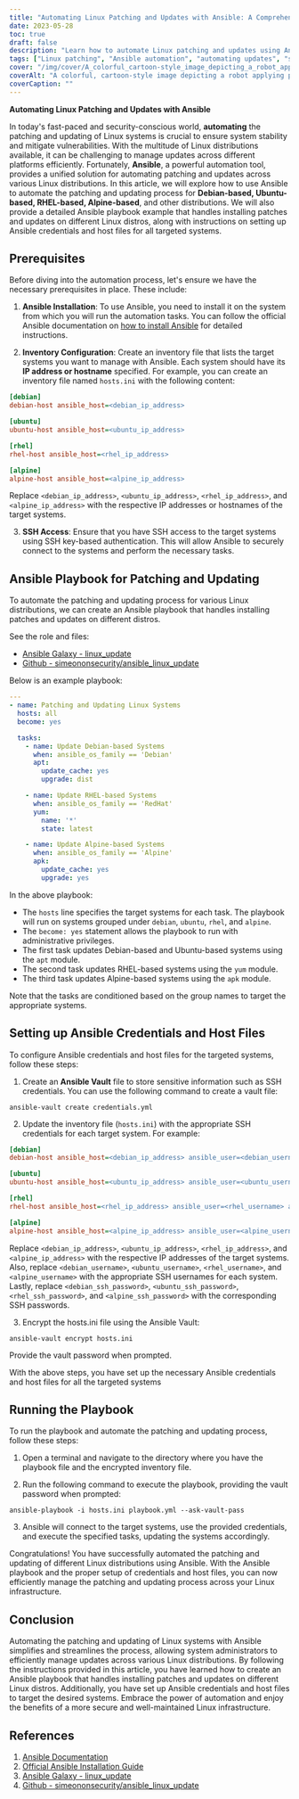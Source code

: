 ```yaml
---
title: "Automating Linux Patching and Updates with Ansible: A Comprehensive Guide"
date: 2023-05-28
toc: true
draft: false
description: "Learn how to automate Linux patching and updates using Ansible, covering various distributions and setup instructions."
tags: ["Linux patching", "Ansible automation", "automating updates", "system maintenance", "IT automation", "patch management", "Linux security", "Debian", "Ubuntu", "RHEL", "Alpine", "system stability", "vulnerability mitigation", "IT infrastructure", "automation tool", "Ansible playbook", "host configuration", "software updates", "security compliance", "IT operations", "Linux updates", "Ubuntu", "Debian", "CentOS", "RHEL", "offline updates", "local repository", "cache", "server setup", "client setup", "apt-mirror", "debmirror", "createrepo", "apt-cacher-ng", "yum-cron", "Linux system updates", "offline package updates", "offline software updates", "local package repository", "local package cache", "offline Linux updates", "handling offline updates", "offline update methods", "offline system maintenance", "Linux server updates", "Linux client updates", "offline software management", "offline package management", "update strategies", "Linux security updates"]
cover: "/img/cover/A_colorful_cartoon-style_image_depicting_a_robot_applying_patches.png"
coverAlt: "A colorful, cartoon-style image depicting a robot applying patches to a cluster of Linux servers."
coverCaption: ""
---
```


**Automating Linux Patching and Updates with Ansible**

In today's fast-paced and security-conscious world, **automating** the patching and updating of Linux systems is crucial to ensure system stability and mitigate vulnerabilities. With the multitude of Linux distributions available, it can be challenging to manage updates across different platforms efficiently. Fortunately, **Ansible**, a powerful automation tool, provides a unified solution for automating patching and updates across various Linux distributions. In this article, we will explore how to use Ansible to automate the patching and updating process for **Debian-based, Ubuntu-based, RHEL-based, Alpine-based**, and other distributions. We will also provide a detailed Ansible playbook example that handles installing patches and updates on different Linux distros, along with instructions on setting up Ansible credentials and host files for all targeted systems.

## Prerequisites

Before diving into the automation process, let's ensure we have the necessary prerequisites in place. These include:

1. **Ansible Installation**: To use Ansible, you need to install it on the system from which you will run the automation tasks. You can follow the official Ansible documentation on [how to install Ansible](https://docs.ansible.com/ansible/latest/installation_guide/index.html) for detailed instructions.

2. **Inventory Configuration**: Create an inventory file that lists the target systems you want to manage with Ansible. Each system should have its **IP address or hostname** specified. For example, you can create an inventory file named `hosts.ini` with the following content:

```ini
[debian]
debian-host ansible_host=<debian_ip_address>

[ubuntu]
ubuntu-host ansible_host=<ubuntu_ip_address>

[rhel]
rhel-host ansible_host=<rhel_ip_address>

[alpine]
alpine-host ansible_host=<alpine_ip_address>
```

Replace `<debian_ip_address>`, `<ubuntu_ip_address>`, `<rhel_ip_address>`, and `<alpine_ip_address>` with the respective IP addresses or hostnames of the target systems.

3. **SSH Access**: Ensure that you have SSH access to the target systems using SSH key-based authentication. This will allow Ansible to securely connect to the systems and perform the necessary tasks.

## Ansible Playbook for Patching and Updating

To automate the patching and updating process for various Linux distributions, we can create an Ansible playbook that handles installing patches and updates on different distros. 

See the role and files:

- [Ansible Galaxy - linux_update](https://galaxy.ansible.com/simeononsecurity/linux_update)
- [Github - simeononsecurity/ansible_linux_update](https://github.com/simeononsecurity/ansible_linux_update)

Below is an example playbook:

```yaml
---
- name: Patching and Updating Linux Systems
  hosts: all
  become: yes

  tasks:
    - name: Update Debian-based Systems
      when: ansible_os_family == 'Debian'
      apt:
        update_cache: yes
        upgrade: dist

    - name: Update RHEL-based Systems
      when: ansible_os_family == 'RedHat'
      yum:
        name: '*'
        state: latest

    - name: Update Alpine-based Systems
      when: ansible_os_family == 'Alpine'
      apk:
        update_cache: yes
        upgrade: yes
```

In the above playbook:

- The `hosts` line specifies the target systems for each task. The playbook will run on systems grouped under `debian`, `ubuntu`, `rhel`, and `alpine`.
- The `become: yes` statement allows the playbook to run with administrative privileges.
- The first task updates Debian-based and Ubuntu-based systems using the `apt` module.
- The second task updates RHEL-based systems using the `yum` module.
- The third task updates Alpine-based systems using the `apk` module.

Note that the tasks are conditioned based on the group names to target the appropriate systems.

## Setting up Ansible Credentials and Host Files

To configure Ansible credentials and host files for the targeted systems, follow these steps:

1. Create an **Ansible Vault** file to store sensitive information such as SSH credentials. You can use the following command to create a vault file:
```shell
ansible-vault create credentials.yml
```
2. Update the inventory file (`hosts.ini`) with the appropriate SSH credentials for each target system. For example:
```ini
[debian]
debian-host ansible_host=<debian_ip_address> ansible_user=<debian_username> ansible_ssh_pass=<debian_ssh_password>

[ubuntu]
ubuntu-host ansible_host=<ubuntu_ip_address> ansible_user=<ubuntu_username> ansible_ssh_pass=<ubuntu_ssh_password>

[rhel]
rhel-host ansible_host=<rhel_ip_address> ansible_user=<rhel_username> ansible_ssh_pass=<rhel_ssh_password>

[alpine]
alpine-host ansible_host=<alpine_ip_address> ansible_user=<alpine_username> ansible_ssh_pass=<alpine_ssh_password>
```

Replace `<debian_ip_address>`, `<ubuntu_ip_address>`, `<rhel_ip_address>`, and `<alpine_ip_address>` with the respective IP addresses of the target systems. Also, replace `<debian_username>`, `<ubuntu_username>`, `<rhel_username>`, and `<alpine_username>` with the appropriate SSH usernames for each system. Lastly, replace `<debian_ssh_password>`, `<ubuntu_ssh_password>`, `<rhel_ssh_password>`, and `<alpine_ssh_password>` with the corresponding SSH passwords.

3. Encrypt the hosts.ini file using the Ansible Vault:
   
```shell
ansible-vault encrypt hosts.ini
```

Provide the vault password when prompted.

With the above steps, you have set up the necessary Ansible credentials and host files for all the targeted systems

## Running the Playbook
To run the playbook and automate the patching and updating process, follow these steps:

1. Open a terminal and navigate to the directory where you have the playbook file and the encrypted inventory file.

2. Run the following command to execute the playbook, providing the vault password when prompted:

```shell
ansible-playbook -i hosts.ini playbook.yml --ask-vault-pass
```

3. Ansible will connect to the target systems, use the provided credentials, and execute the specified tasks, updating the systems accordingly.

Congratulations! You have successfully automated the patching and updating of different Linux distributions using Ansible. With the Ansible playbook and the proper setup of credentials and host files, you can now efficiently manage the patching and updating process across your Linux infrastructure.

## Conclusion

Automating the patching and updating of Linux systems with Ansible simplifies and streamlines the process, allowing system administrators to efficiently manage updates across various Linux distributions. By following the instructions provided in this article, you have learned how to create an Ansible playbook that handles installing patches and updates on different Linux distros. Additionally, you have set up Ansible credentials and host files to target the desired systems. Embrace the power of automation and enjoy the benefits of a more secure and well-maintained Linux infrastructure.

## References

1. [Ansible Documentation](https://docs.ansible.com/)
2. [Official Ansible Installation Guide](https://docs.ansible.com/ansible/latest/installation_guide/index.html)
3. [Ansible Galaxy - linux_update](https://galaxy.ansible.com/simeononsecurity/linux_update)
4. [Github - simeononsecurity/ansible_linux_update](https://github.com/simeononsecurity/ansible_linux_update)